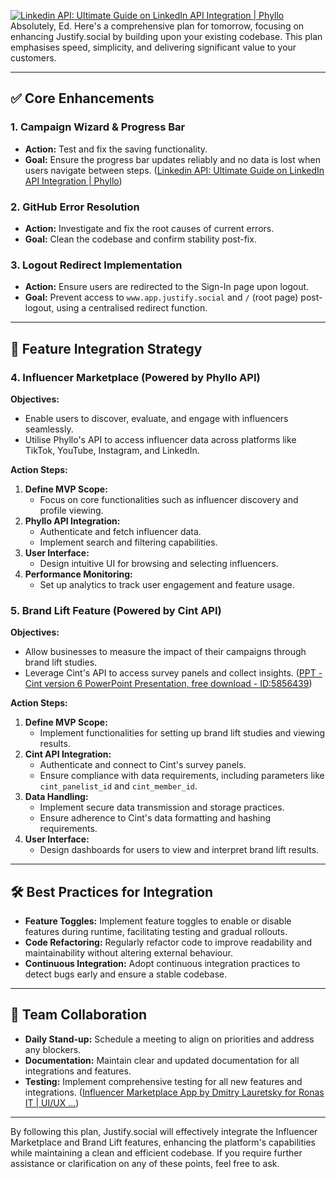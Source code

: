 [![Linkedin API: Ultimate Guide on LinkedIn API Integration | Phyllo](https://tse4.mm.bing.net/th?id=OIP.2mi6VXEfMhLkCf6EKjIs8gHaHa&pid=Api)](https://www.getphyllo.com/post/linkedin-api-ultimate-guide-on-linkedin-api-integration)
Absolutely, Ed. Here's a comprehensive plan for tomorrow, focusing on enhancing Justify.social by building upon your existing codebase. This plan emphasises speed, simplicity, and delivering significant value to your customers.

---

## ✅ **Core Enhancements**

### 1. **Campaign Wizard & Progress Bar**

- **Action:** Test and fix the saving functionality.
- **Goal:** Ensure the progress bar updates reliably and no data is lost when users navigate between steps. ([Linkedin API: Ultimate Guide on LinkedIn API Integration | Phyllo](https://www.getphyllo.com/post/linkedin-api-ultimate-guide-on-linkedin-api-integration?utm_source=chatgpt.com))

### 2. **GitHub Error Resolution**

- **Action:** Investigate and fix the root causes of current errors.
- **Goal:** Clean the codebase and confirm stability post-fix.

### 3. **Logout Redirect Implementation**

- **Action:** Ensure users are redirected to the Sign-In page upon logout.
- **Goal:** Prevent access to `www.app.justify.social` and `/` (root page) post-logout, using a centralised redirect function.

---

## 🧱 **Feature Integration Strategy**

### 4. **Influencer Marketplace (Powered by Phyllo API)**

**Objectives:**

- Enable users to discover, evaluate, and engage with influencers seamlessly.
- Utilise Phyllo's API to access influencer data across platforms like TikTok, YouTube, Instagram, and LinkedIn.

**Action Steps:**

1. **Define MVP Scope:**
   - Focus on core functionalities such as influencer discovery and profile viewing.
2. **Phyllo API Integration:**
   - Authenticate and fetch influencer data.
   - Implement search and filtering capabilities.
3. **User Interface:**
   - Design intuitive UI for browsing and selecting influencers.
4. **Performance Monitoring:**
   - Set up analytics to track user engagement and feature usage.

### 5. **Brand Lift Feature (Powered by Cint API)**

**Objectives:**

- Allow businesses to measure the impact of their campaigns through brand lift studies.
- Leverage Cint's API to access survey panels and collect insights. ([PPT - Cint version 6 PowerPoint Presentation, free download - ID:5856439](https://www.slideserve.com/osbourne-olsen/cint-version-6?utm_source=chatgpt.com))

**Action Steps:**

1. **Define MVP Scope:**
   - Implement functionalities for setting up brand lift studies and viewing results.
2. **Cint API Integration:**
   - Authenticate and connect to Cint's survey panels.
   - Ensure compliance with data requirements, including parameters like `cint_panelist_id` and `cint_member_id`.
3. **Data Handling:**
   - Implement secure data transmission and storage practices.
   - Ensure adherence to Cint's data formatting and hashing requirements.
4. **User Interface:**
   - Design dashboards for users to view and interpret brand lift results.

---

## 🛠️ **Best Practices for Integration**

- **Feature Toggles:** Implement feature toggles to enable or disable features during runtime, facilitating testing and gradual rollouts.
- **Code Refactoring:** Regularly refactor code to improve readability and maintainability without altering external behaviour.
- **Continuous Integration:** Adopt continuous integration practices to detect bugs early and ensure a stable codebase.

---

## 🤝 **Team Collaboration**

- **Daily Stand-up:** Schedule a meeting to align on priorities and address any blockers.
- **Documentation:** Maintain clear and updated documentation for all integrations and features.
- **Testing:** Implement comprehensive testing for all new features and integrations. ([Influencer Marketplace App by Dmitry Lauretsky for Ronas IT | UI/UX ...](https://huaban.com/pins/5041158198/?utm_source=chatgpt.com))

---

By following this plan, Justify.social will effectively integrate the Influencer Marketplace and Brand Lift features, enhancing the platform's capabilities while maintaining a clean and efficient codebase. If you require further assistance or clarification on any of these points, feel free to ask.
